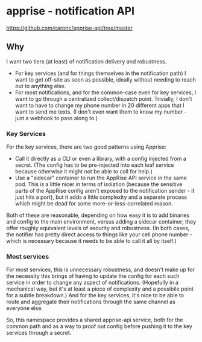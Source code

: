 # apprise - notification API

https://github.com/caronc/apprise-api/tree/master

## Why

I want two tiers (at least) of notification delivery and robustness.

* For key services
  (and for things themselves in the notification path) I want to get off-site as soon as
  possible, ideally without needing to reach out to anything else.
* For most notifications, and for the common-case even for key services, I want
  to go through a centralized collect/dispatch point. Trivially, I don't want to
  have to change my phone number in 20 different apps that I want to send me texts.
  (I don't even want them to know my number - just a webhook to pass along to.)

### Key Services

For the key services, there are two good patterns using Apprise:

* Call it directly as a CLI or even a library, with a config injected from a secret.
  (The config has to be pre-injected into each leaf service because otherwise it might
  not be able to call for help.)
* Use a "sidecar" container to run the AppRise API service in the same pod. This
  is a little nicer in terms of isolation (because the sensitive parts of the AppRise
  config aren't exposed to the notification sender - it just hits a port), but it
  adds a little complexity and a separate process which might be dead for some
  more-or-less-correlated reason.

Both of these are reasonable, depending on how easy it is to add binaries and config
to the main environment, versus adding a sidecar container; they offer roughly
equivalent levels of security and robustness. (In both cases, the notifier has pretty
direct access to things like your cell phone number - which is necessary because it
needs to be able to call it all by itself.)

### Most services

For most services, this is unnecessary robustness, and doesn't make up for the
necessity this brings of having to update the config for each such service in order
to change any aspect of notifications. (Hopefully in a mechanical way, but it's at
least a piece of complexity and a possibile point for a subtle breakdown.)
And for the key services, it's nice to be able to route and aggregate their
notifications through the same channel as everyone else.

So, this namespace provides a shared apprise-api service, both for the common
path and as a way to proof out config before pushing it to the key services
through a secret.
